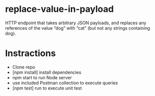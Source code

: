 # replace-value-in-payload
 HTTP endpoint that takes arbitrary JSON payloads, and replaces any references of the value “dog” with “cat” (but not any strings containing dog).
# Instractions
- Clone repo
- [npm install] install dependencies 
- npm start to run Node server
- use included Postman collection to execute queries 
- [npm test] run to execute unit test 


